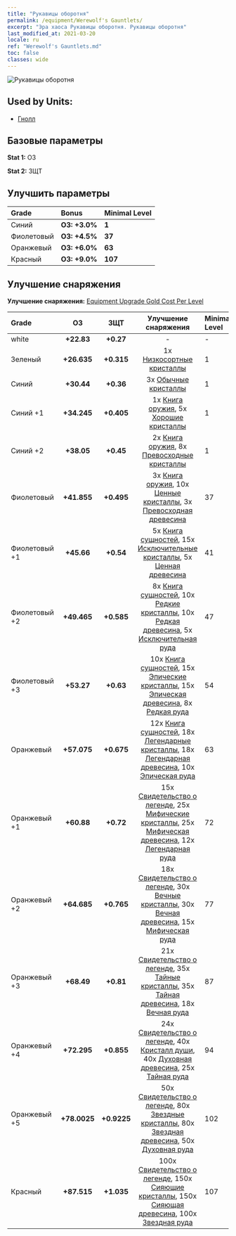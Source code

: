 ```yaml
---
title: "Рукавицы оборотня"
permalink: /equipment/Werewolf's Gauntlets/
excerpt: "Эра хаоса Рукавицы оборотня. Рукавицы оборотня"
last_modified_at: 2021-03-20
locale: ru
ref: "Werewolf's Gauntlets.md"
toc: false
classes: wide
---
```


  ![Рукавицы оборотня](/images/e/e_8014.png)

## Used by Units:

* [Гнолл](/ru/units/Gnoll/) 


## Базовые параметры
 **Stat 1:** ОЗ

 **Stat 2:** ЗЩТ

## Улучшить параметры

  |     Grade    |   Bonus | Minimal Level | 
  |:-------------|:--------|:--------------| 
  | Синий | **ОЗ: +3.0%** | **1** | 
  | Фиолетовый | **ОЗ: +4.5%** | **37** | 
  | Оранжевый | **ОЗ: +6.0%** | **63** | 
  | Красный | **ОЗ: +9.0%** | **107** | 


## Улучшение снаряжения
 **Улучшение снаряжения:** [Equipment Upgrade Gold Cost Per Level](/equipment/EquipmentUpgradeCostPerLevel/) 

  |          Grade      | ОЗ | ЗЩТ | Улучшение снаряжения | Minimal Level |
  |:--------------------|:---------:|:---------:|:----------------:|:--------------|
  | white | **+22.83** | **+0.27** | - | - |
  | Зеленый | **+26.635** | **+0.315** | 1x [Низкосортные кристаллы](/ru/Items/mat_5/) | 1 |
  | Синий | **+30.44** | **+0.36** | 3x [Обычные кристаллы](/ru/Items/mat_11/) | 1 |
  | Синий +1 | **+34.245** | **+0.405** | 1x [Книга оружия](/ru/Items/mat_18/), 5x [Хорошие кристаллы](/ru/Items/mat_17/) | 1 |
  | Синий +2 | **+38.05** | **+0.45** | 2x [Книга оружия](/ru/Items/mat_25/), 8x [Превосходные кристаллы](/ru/Items/mat_24/) | 1 |
  | Фиолетовый | **+41.855** | **+0.495** | 3x [Книга оружия](/ru/Items/mat_32/), 10x [Ценные кристаллы](/ru/Items/mat_31/), 3x [Превосходная древесина](/ru/Items/mat_20/) | 37 |
  | Фиолетовый +1 | **+45.66** | **+0.54** | 5x [Книга сущностей](/ru/Items/mat_39/), 15x [Исключительные кристаллы](/ru/Items/mat_38/), 5x [Ценная древесина](/ru/Items/mat_27/) | 41 |
  | Фиолетовый +2 | **+49.465** | **+0.585** | 8x [Книга сущностей](/ru/Items/mat_46/), 10x [Редкие кристаллы](/ru/Items/mat_45/), 10x [Редкая древесина](/ru/Items/mat_41/), 5x [Исключительная руда](/ru/Items/mat_33/) | 47 |
  | Фиолетовый +3 | **+53.27** | **+0.63** | 10x [Книга сущностей](/ru/Items/mat_53/), 15x [Эпические кристаллы](/ru/Items/mat_52/), 15x [Эпическая древесина](/ru/Items/mat_48/), 8x [Редкая руда](/ru/Items/mat_40/) | 54 |
  | Оранжевый | **+57.075** | **+0.675** | 12x [Книга сущностей](/ru/Items/mat_60/), 18x [Легендарные кристаллы](/ru/Items/mat_59/), 18x [Легендарная древесина](/ru/Items/mat_55/), 10x [Эпическая руда](/ru/Items/mat_47/) | 63 |
  | Оранжевый +1 | **+60.88** | **+0.72** | 15x [Свидетельство о легенде](/ru/Items/mat_67/), 25x [Мифические кристаллы](/ru/Items/mat_66/), 25x [Мифическая древесина](/ru/Items/mat_62/), 12x [Легендарная руда](/ru/Items/mat_54/) | 72 |
  | Оранжевый +2 | **+64.685** | **+0.765** | 18x [Свидетельство о легенде](/ru/Items/mat_74/), 30x [Вечные кристаллы](/ru/Items/mat_73/), 30x [Вечная древесина](/ru/Items/mat_69/), 15x [Мифическая руда](/ru/Items/mat_61/) | 77 |
  | Оранжевый +3 | **+68.49** | **+0.81** | 21x [Свидетельство о легенде](/ru/Items/mat_81/), 35x [Тайные кристаллы](/ru/Items/mat_80/), 35x [Тайная древесина](/ru/Items/mat_76/), 18x [Вечная руда](/ru/Items/mat_68/) | 87 |
  | Оранжевый +4 | **+72.295** | **+0.855** | 24x [Свидетельство о легенде](/ru/Items/mat_88/), 40x [Кристалл души](/ru/Items/mat_87/), 40x [Духовная древесина](/ru/Items/mat_83/), 25x [Тайная руда](/ru/Items/mat_75/) | 94 |
  | Оранжевый +5 | **+78.0025** | **+0.9225** | 50x [Свидетельство о легенде](/ru/Items/mat_95/), 80x [Звездные кристаллы](/ru/Items/mat_94/), 80x [Звездная древесина](/ru/Items/mat_90/), 50x [Духовная руда](/ru/Items/mat_82/) | 102 |
  | Красный | **+87.515** | **+1.035** | 100x [Свидетельство о легенде](/ru/Items/mat_102/), 150x [Сияющие кристаллы](/ru/Items/mat_101/), 150x [Сияющая древесина](/ru/Items/mat_97/), 100x [Звездная руда](/ru/Items/mat_89/) | 107 |

